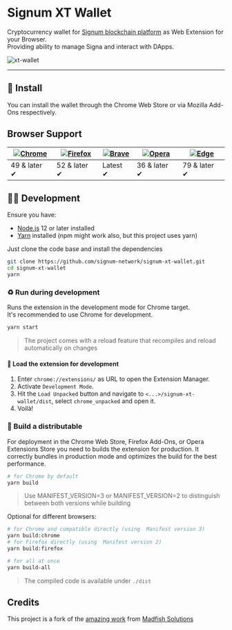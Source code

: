 # Signum XT Wallet

Cryptocurrency wallet for [Signum blockchain platform](https://signum.network) as Web Extension for your Browser.<br>
Providing ability to manage Signa and interact with DApps.

![xt-wallet](https://user-images.githubusercontent.com/3920663/152850875-7b6b099a-c574-458d-95d4-4f83daa6279a.jpg)

<hr />

## 🌻 Install

You can install the wallet through the Chrome Web Store or via Mozilla Add-Ons respectively.

## Browser Support

| [![Chrome](https://raw.githubusercontent.com/alrra/browser-logos/master/src/chrome/chrome_48x48.png)](https://bit.ly/3KrrxF5) | [![Firefox](https://raw.githubusercontent.com/alrra/browser-logos/master/src/firefox/firefox_48x48.png)](https://addons.mozilla.org/en-US/firefox/addon/signum-xt-wallet/) | [![Brave](https://raw.githubusercontent.com/alrra/browser-logos/master/src/brave/brave_48x48.png)](https://bit.ly/3KrrxF5) | [![Opera](https://raw.githubusercontent.com/alrra/browser-logos/master/src/opera/opera_48x48.png)](https://bit.ly/3KrrxF5) | [![Edge](https://raw.githubusercontent.com/alrra/browser-logos/master/src/edge/edge_48x48.png)](https://bit.ly/3KrrxF5) |
| ------------------------------------------------------------------------------------------------------------------------------------------------------------------ | -------------------------------------------------------------------------------------------------------------------------------------------------------------------------- | --------------------------------------------------------------------------------------------------------------------------------------------------------------- | --------------------------------------------------------------------------------------------------------------------------------------------------------------- | ------------------------------------------------------------------------------------------------------------------------------------------------------------ |
| 49 & later ✔                                                                                                                                                       | 52 & later ✔                                                                                                                                                               | Latest ✔                                                                                                                                                        | 36 & later ✔                                                                                                                                                    | 79 & later ✔                                                                                                                                                 |

## 🧑‍🌾 Development

Ensure you have:

- [Node.js](https://nodejs.org) 12 or later installed
- [Yarn](https://yarnpkg.com) installed (npm might work also, but this project uses yarn)

Just clone the code base and install the dependencies

```bash
git clone https://github.com/signum-network/signum-xt-wallet.git
cd signum-xt-wallet
yarn
```

### ♻️ Run during development

Runs the extension in the development mode for Chrome target.<br>
It's recommended to use Chrome for development.

```bash
yarn start
```

> The project comes with a reload feature that recompiles and reload automatically on changes

#### 🦄 Load the extension for development

1. Enter `chrome://extensions/` as URL to open the Extension Manager.
2. Activate `Development Mode`.
3. Hit the `Load Unpacked` button and navigate to `<...>/signum-xt-wallet/dist`, select `chrome_unpacked` and open it.
4. Voilà!

### 🌄 Build a distributable

For deployment in the Chrome Web Store, Firefox Add-Ons, or Opera Extensions Store you need to builds the extension for production.
It correctly bundles in production mode and optimizes the build for the best performance.

```bash
# for Chrome by default
yarn build
```

> Use MANIFEST_VERSION=3 or MANIFEST_VERSION=2 to distinguish between both versions while building

Optional for different browsers:

```bash
# for Chrome and compatible directly (using  Manifest version 3) 
yarn build:chrome
# for Firefox directly (using  Manifest version 2)
yarn build:firefox

# for all at once
yarn build-all
```

> The compiled code is available under `./dist`

## Credits

This project is a fork of the [amazing work](https://templewallet.com/) from [Madfish Solutions](https://www.madfish.solutions/)
